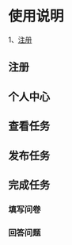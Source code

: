 # 使用说明

1、[注册](#1)



## 注册

## 个人中心

## 查看任务

## 发布任务

## 完成任务

### 填写问卷





































### <span id="1">回答问题</span>





